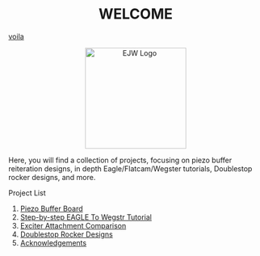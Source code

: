 <h1 align="center">WELCOME</h1>

[voila](https://i.ibb.co/f9pxHZ5/ezgif-1-5020f6b119.gif)

<p align="center">
  <img width="200" src="https://i.ibb.co/w4vJYYS/EJW-3.png" alt="EJW Logo">
</p>


Here, you will find a collection of projects, focusing on piezo buffer reiteration designs, in depth Eagle/Flatcam/Wegster tutorials, Doublestop rocker designs, and more.



Project List

1. [Piezo Buffer Board](http://EJWilcoxProjects.github.io/PBB.html)
2. [Step-by-step EAGLE To Wegstr Tutorial](http://EJWilcoxProjects.github.io/CTW.html)
3. [Exciter Attachment Comparison](http://EJWilcoxProjects.github.io/EEA.html)
4. [Doublestop Rocker Designs](http://EJWilcoxProjects.github.io/DSR.html)
5. [Acknowledgements](http://EJWilcoxProjects.github.io/Thanks.html)

